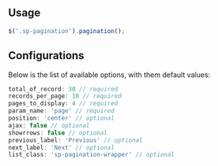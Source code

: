 ## Usage
```javascript
$('.sp-pagination').pagination();
```

## Configurations

Below is the list of available options, with them default values:
```javascript
total_of_record: 30 // required
records_per_page: 10 // required
pages_to_display: 4 // required
param_name: 'page' // required
position: 'center' // optional
ajax: false // optional
showrrows: false // optional
previous_label: 'Previous' // optional
next_label: 'Next' // optional
list_class: 'sp-pagination-wrapper' // optional
```
